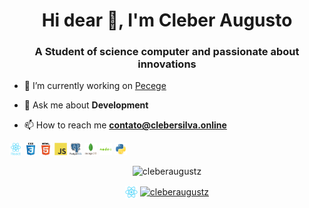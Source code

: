 <h1 align="center">Hi dear 👋, I'm Cleber Augusto</h1>
<h3 align="center">A Student of science computer and passionate about innovations</h3>

- 🔭 I’m currently working on [Pecege](https://pecege.com)

- 💬 Ask me about **Development**

- 📫 How to reach me **contato@clebersilva.online**

<p align="left">
<img src="https://github.com/devicons/devicon/blob/master/icons/react/react-original-wordmark.svg" alt="react" width="20" height="20"/>
<img src="https://github.com/devicons/devicon/blob/master/icons/css3/css3-original-wordmark.svg" alt="css3"  width="20" height="20"/>
<img src="https://github.com/devicons/devicon/blob/master/icons/html5/html5-original-wordmark.svg" alt="html5"  width="20" height="20"/>
<img src="https://github.com/devicons/devicon/blob/master/icons/javascript/javascript-original.svg" alt="javascript" width="20" height="20"/>
<img src="https://github.com/devicons/devicon/blob/master/icons/postgresql/postgresql-original-wordmark.svg" alt="postgresql" width="20" height="20"/>
<img src="https://github.com/devicons/devicon/blob/master/icons/mongodb/mongodb-original-wordmark.svg" alt="mongodb" width="20" height="20"/>
<img src="https://github.com/devicons/devicon/blob/master/icons/nodejs/nodejs-plain-wordmark.svg" alt="nodejs" width="20" height="20"/>
<img src="https://github.com/devicons/devicon/blob/master/icons/python/python-original.svg" alt="python" width="20" height="20"/>
 </p>
<p align="center">
<img src="https://github-readme-stats.vercel.app/api?username=CleberAugustz&show_icons=true" alt="cleberaugustz"/> 
</p>

<p align="center">
<a href="http://cs-dev.zapto.org" target="blank"><img align="center" src="https://github.com/devicons/devicon/blob/master/icons/react/react-original.svg" alt="cleberaugustz" height="20" width="20" /></a>
<a href="https://www.linkedin.com/in/cleberaugustz/" target="blank"><img align="center" src="https://cdn.jsdelivr.net/npm/simple-icons@3.0.1/icons/linkedin.svg" alt="cleberaugustz" height="20" width="20" /></a>
</p>
<!--
**maykbrito/maykbrito** is a ✨ _special_ ✨ repository because its `README.md` (this file) appears on your GitHub profile.

Here are some ideas to get you started:

- 🔭 I’m currently working on ...
- 🌱 I’m currently learning ...
- 👯 I’m looking to collaborate on ...
- 🤔 I’m looking for help with ...
- 💬 Ask me about ...
- 📫 How to reach me: ...
- 😄 Pronouns: ...
- ⚡ Fun fact: ...
-->
